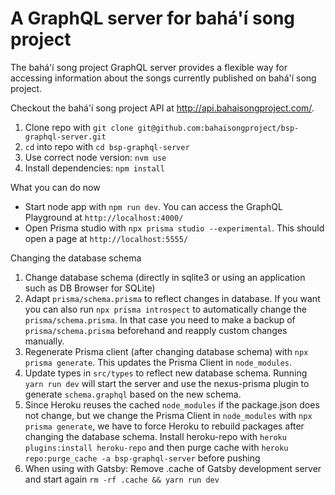 # A GraphQL server for bahá'í song project

The bahá'í song project GraphQL server provides a flexible way for accessing information about the songs currently published on bahá'í song project.

Checkout the bahá'í song project API at http://api.bahaisongproject.com/.

1. Clone repo with `git clone git@github.com:bahaisongproject/bsp-graphql-server.git`
1. `cd` into repo with `cd bsp-graphql-server`
1. Use correct node version: `nvm use`
1. Install dependencies: `npm install`

What you can do now

- Start node app with `npm run dev`. You can access the GraphQL Playground at `http://localhost:4000/`
- Open Prisma studio with `npx prisma studio --experimental`. This should open a page at `http://localhost:5555/`

Changing the database schema

1. Change database schema (directly in sqlite3 or using an application such as DB Browser for SQLite)
1. Adapt `prisma/schema.prisma` to reflect changes in database. If you want you can also run `npx prisma introspect` to automatically change the `prisma/schema.prisma`. In that case you need to make a backup of `prisma/schema.prisma` beforehand and reapply custom changes manually.
1. Regenerate Prisma client (after changing database schema) with `npx prisma generate`. This updates the Prisma Client in `node_modules`.
1. Update types in `src/types` to reflect new database schema. Running `yarn run dev` will start the server and use the nexus-prisma plugin to generate `schema.graphql` based on the new schema.
1. Since Heroku reuses the cached `node_modules` if the package.json does not change, but we change the Prisma Client in `node_modules` with `npx prisma generate`, we have to force Heroku to rebuild packages after changing the database schema. Install heroku-repo with `heroku plugins:install heroku-repo` and then purge cache with `heroku repo:purge_cache -a bsp-graphql-server` before pushing
1. When using with Gatsby: Remove .cache of Gatsby development server and start again `rm -rf .cache && yarn run dev`
